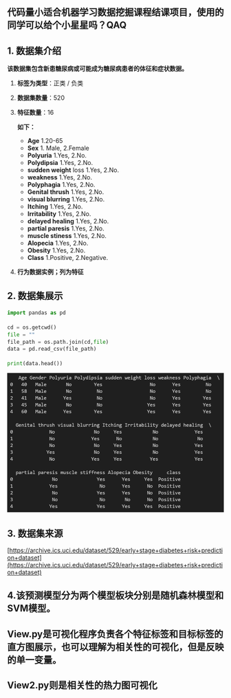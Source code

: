 
## **代码量小适合机器学习数据挖掘课程结课项目，使用的同学可以给个小星星吗？QAQ**

## 1. 数据集介绍


**该数据集包含新患糖尿病或可能成为糖尿病患者的体征和症状数据。**

1. **标签为类型**：正类 / 负类

2. **数据集数量**：520

3. **特征数量**：16

   **如下：**

   - **Age** 1.20-65
   - **Sex** 1. Male, 2.Female
   - **Polyuria** 1.Yes, 2.No.
   - **Polydipsia** 1.Yes, 2.No.
   - **sudden weight** loss 1.Yes, 2.No.
   - **weakness** 1.Yes, 2.No.
   - **Polyphagia** 1.Yes, 2.No.
   - **Genital thrush** 1.Yes, 2.No.
   - **visual blurring** 1.Yes, 2.No.
   - **Itching** 1.Yes, 2.No.
   - **Irritability** 1.Yes, 2.No.
   - **delayed healing** 1.Yes, 2.No.
   - **partial paresis** 1.Yes, 2.No.
   - **muscle stiness** 1.Yes, 2.No.
   - **Alopecia** 1.Yes, 2.No.
   - **Obesity** 1.Yes, 2.No.
   - **Class** 1.Positive, 2.Negative.

4. **行为数据实例；列为特征**

## 2. 数据集展示

```python
import pandas as pd

cd = os.getcwd()
file = ""
file_path = os.path.join(cd,file)
data = pd.read_csv(file_path)

print(data.head())

```

![1705821979427](image/1.数据集介绍/1705821979427.png)

## 3. 数据集来源

[https://archive.ics.uci.edu/dataset/529/early+stage+diabetes+risk+prediction+dataset](https://archive.ics.uci.edu/dataset/529/early+stage+diabetes+risk+prediction+dataset)


## 4.该预测模型分为两个模型板块分别是随机森林模型和SVM模型。 
## View.py是可视化程序负责各个特征标签和目标标签的直方图展示，也可以理解为相关性的可视化，但是反映的单一变量。
## View2.py则是相关性的热力图可视化
